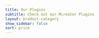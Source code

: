 ```yaml
---
title: Our Plugins
subtitle: Check out our Mcreator Plugins
layout: product-category
show_sidebar: false
sort: price
---
```


